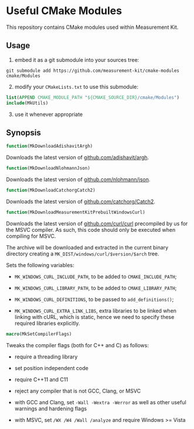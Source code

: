 # Useful CMake Modules

This repository contains CMake modules used within Measurement Kit.

## Usage

1. embed it as a git submodule into your sources tree:

```
git submodule add https://github.com/measurement-kit/cmake-modules cmake/Modules
```

2. modify your `CMakeLists.txt` to use this submodule:

```cmake
list(APPEND CMAKE_MODULE_PATH "${CMAKE_SOURCE_DIR}/cmake/Modules")
include(MkUtils)
```

3. use it whenever appropriate

## Synopsis

```cmake
function(MkDownloadAdishavitArgh)
```

Downloads the latest version of [github.com/adishavit/argh](
https://github.com/adishavit/argh).

```cmake
function(MkDownloadNlohmannJson)
```

Downloads the latest version of [github.com/nlohmann/json](
https://github.com/nlohmann/json).

```cmake
function(MkDownloadCatchorgCatch2)
```

Downloads the latest version of [github.com/catchorg/Catch2](
https://github.com/catchorg/Catch2).

```cmake
function(MkDownloadMeasurementKitPrebuiltWindowsCurl)
```

Downloads the latest version of [github.com/curl/curl](
https://github.com/curl/curl) precompiled by us for the MSVC compiler. As
such, this code should only be executed when compiling for MSVC.

The archive will be downloaded and extracted in the current binary directory
creating a `MK_DIST/windows/curl/$version/$arch` tree.

Sets the following variables:

- `MK_WINDOWS_CURL_INCLUDE_PATH`, to be added to `CMAKE_INCLUDE_PATH`;

- `MK_WINDOWS_CURL_LIBRARY_PATH`, to be added to `CMAKE_LIBRARY_PATH`;

- `MK_WINDOWS_CURL_DEFINITIONS`, to be passed to `add_definitions()`;

- `MK_WINDOWS_CURL_EXTRA_LINK_LIBS`, extra libraries to be linked when
  linking with cURL, which is static, hence we need to specify these
  required libraries explicitly.

```cmake
macro(MkSetCompilerFlags)
```

Tweaks the compiler flags (both for C++ and C) as follows:

- require a threading library

- set position independent code

- require C++11 and C11

- reject any compiler that is not GCC, Clang, or MSVC

- with GCC and Clang, set `-Wall -Wextra -Werror` as well as other
  useful warnings and hardening flags

- with MSVC, set `/WX /W4 /Wall /analyze` and require Windows >= Vista
